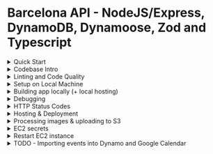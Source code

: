 # Barcelona API - NodeJS/Express, DynamoDB, Dynamoose, Zod and Typescript

<details>
  <summary>Quick Start</summary>

  
  ```ts
  # waiting for watch command
  yarn run build
  # runs app locally
  yarn start

  ```

</details>

<details>
  <summary>Codebase Intro</summary>
  
  ---
  Initial packages which were installed:
  ```bash
  # Packages
  npm install express zod config cors dotenv express @aws-sdk/client-dynamodb http-status-codes pino pino-pretty prom-client response-time dayjs bcrypt jsonwebtoken lodash nanoid dynamoose uuid

  # Types
  npm install @types/body-parser @types/config @types/cors @types/express @types/node @types/pino @types/bcrypt @types/jsonwebtoken @types/lodash @types/nanoid @types/response-time @types/uuid ts-node-dev typescript -D
  ```

</details>

<details>
  <summary>Linting and Code Quality</summary>

  # Linting and Code Quality Setup

  This project uses **Biome** for code linting/formatting and custom scripts to enforce `.js` extensions in ES module imports.

  ## 🛠️ Tools Used

  - **[Biome](https://biomejs.dev/)** - Fast formatter and linter for JavaScript/TypeScript
  - **Custom import checker** - Ensures `.js` extensions are used in relative imports

  ## 📝 Available Scripts

  ### Linting Commands
  ```bash
  # Check all (code style + imports)
  yarn lint

  # Fix all issues automatically
  yarn lint:fix

  # Check only code style/formatting
  yarn lint:code

  # Fix only code style/formatting
  yarn lint:code:fix

  # Check only import extensions
  yarn lint:imports

  # Fix only import extensions
  yarn lint:imports:fix

  # Format code
  yarn format
  ```

  ## 🎯 Why .js Extensions?

  Since this project uses ES modules (`"type": "module"` in package.json), Node.js requires explicit `.js` extensions for relative imports, even in TypeScript files:

  ```typescript
  // ❌ Wrong - will cause runtime errors
  import { config } from './config';
  import routes from './routes';

  // ✅ Correct - works with ES modules
  import { config } from './config.js';
  import routes from './routes/index.js';
  ```

  ## 🔧 VS Code Integration

  The project includes VS Code settings (`.vscode/`) that:
  - Use Biome as the default formatter
  - Format on save
  - Provide tasks for linting commands

  ### Available VS Code Tasks
  1. **Lint: Check All** (Ctrl/Cmd + Shift + P → "Tasks: Run Task")
  2. **Lint: Fix All**
  3. **Lint: Check Imports Only**
  4. **Lint: Fix Imports Only**
  5. **Format Code**

  ## 🪝 Git Hooks

  A pre-commit hook automatically checks import extensions before each commit:
  - ✅ Commits succeed if all imports are properly formatted
  - ❌ Commits are blocked if `.js` extensions are missing
  - 💡 Provides helpful fix commands when issues are found

  ## 🚨 Common Issues & Solutions

  ### "Directory import not supported" Error
  ```
  Error [ERR_UNSUPPORTED_DIR_IMPORT]: Directory import '/path/to/handlers' is not supported
  ```

  **Solution:** Use explicit index file imports:
  ```typescript
  // ❌ Wrong
  import { handler } from './handlers';

  // ✅ Correct
  import { handler } from './handlers/index.js';
  ```

  ### Import Extension Missing
  ```
  ❌ Found 1 import(s) missing .js extensions in 1 file(s).
  ```

  **Solution:** Run the auto-fix command:
  ```bash
  yarn lint:imports:fix
  ```

  ## 🔄 Workflow

  1. **Write code** with proper imports (VS Code will help format)
  2. **Save files** (auto-formatted by Biome)
  3. **Commit changes** (pre-commit hook validates imports)
  4. **If issues found**, run `yarn lint:fix` and commit again

  This setup ensures your ES modules work correctly in Node.js while maintaining code quality! ✨

</details>

<details>
  <summary>Setup on Local Machine</summary>

  # Environment Config
  ## Secret Config, dotenv (`.env`)

  Create a `.env` file and setup environment variables which will be available in `process.env`
  > Do not commit these to the repo. There is a gitignore entry to prevent this also.


  ## General config (stored in Repo)
  ```ts
  // this will import config values from config: ./config/default.ts
  import config from "config";
  ```

  # Install the app

  ```bash
  yarn install
  ```

  # Start the app

  ```bash
  yarn start
  ```

</details>

<details>

  <summary>Building app locally (+ local hosting)</summary>

  ```bash
  # use node 16, if not already
  nvm use v16
  # build app
  npm run build
  # host local server
  node --experimental-specifier-resolution=node dist/src/index.js
  ```

  > Works with node v22

</details>

<details>
  <summary>Debugging</summary>

  # Debugging app in VSCode (with breakpoints)

  https://code.visualstudio.com/docs/nodejs/nodejs-debugging

  Setup Nodejs... configuration first

  ![](./diagrams/debugging.png)

  Then, do:

  Debug -> Run Script: start

</details>

<details>
  <summary>HTTP Status Codes</summary>

  # HTTP Status Codes

  There is a [full list here](./HTTP_CODES.md)

</details>

<details>
  <summary>Hosting & Deployment</summary>

  # Hosting

  The app is hosted on AWS

  ## Deploying to Production - TODO!

  To deploy to production, merge to `main` branch. Deployment will happen automatically using Github Actions.
</details>

<details>
  <summary>Processing images & uploading to S3</summary>

  Help: https://docs.aws.amazon.com/cli/latest/reference/s3/sync.html

  1. Run script: `node ./src/processImages/script.js`
  2. Sync to S3: `npm run sync:images:thumb` (or all)

</details>


<details>
  <summary>EC2 secrets</summary>

  In the code we are accessing `process.env` variables (ex: `process.env.AWS_S3_BUCKET`).
  
  On Local dev they are in the .env file.
  
  On AWS EC2 instance, they are stored here:

  ```sh
  # /etc/profile
  
  # /etc/environment << NOTE, this doesn't seem to work so use profile!!!
  # https://superuser.com/questions/664169/what-is-the-difference-between-etc-environment-and-etc-profile
  
  # Inside file:
  export AWS_S3_BUCKET=XXX
  ...

  ```

  Using vim:

  ```sh
  sudo vim /etc/profile
  # File opens
  # You are in command mode. Hit "i" on keyboard for Insert mode

  # -- Make changes --

  # Exit insert mode: Escape key
  
  # Save changes by writing to the file
  # Write changes:
  # :w
  # Quit:
  # :q

  # Close without saving changes (from command mode)
  # :q!

  # There is also visual mode (v on keyboard)

  ```
  
  > Note: Now you might need to restart the service!


  ---

  # Random shit which might one day help!

  ## Environment Variables on Linux:

  Open the AWS terminal on the instance:

  ```sh
  # List all exported vars
  export -p
  ```

  ## See what environment vars are available to the node process running the API

  ```sh
  # show all processes running
  ps faux
  # find: ec2-user ... /usr/bin/node --experimental-specifier-resolution=node /home/ec2-user/barcel...

  # Can also do this for the PID:
  sudo systemctl status nodeapi

  # Ex: process ID = 1837
  ps faux | grep '1837'

  # Show vars
  cat /proc/1837/environ

  # More readable - same as the above
  strings /proc/1837/environ


  # export a new one:
  # use export FOO=BAR
  export MY_ENV_VAR=https://cdn.pocketbarcelona.com

  # view all exported vars: just run without args:
  # export

  # Also in:
  /etc/profile.d/sh.local

  ```

  ```sh
  # Random shit just in case!
  
  cat /etc/environment 
  sudo vim /etc/profile
  node --experimental-specifier-resolution=node src/app.js
  sudo systemctl status nodeapi
  pkill node
  sudo pkill node
  sudo systemctl start nodeapi
  sudo systemctl status nodeapi
  journalctl -u nodeapi.service
  which node
  sudo nano /lib/systemd/system/nodeapi.service
  sudo systemctl enable nodeapi.service
  sudo systemctl start nodeapi.service
  sudo systemctl status nodeapi

  journalctl -u nodeapi.service
  sudo systemctl stop nodeapi.service
  sudo systemctl star nodeapi.service
  sudo systemctl start nodeapi.service
  
  curl localhost:3002/healthcheck
  curl localhost:3002/healthcheck -v
  ```
  

</details>

<details>
  <summary>Restart EC2 instance</summary>

  From AWS -> EC2.
  Instances: Reboot

  Then, on EC2 console:

  ```sh
  sudo systemctl restart nodeapi.service
  sudo systemctl status nodeapi
  ```
</details>

<details>
  <summary>TODO - Importing events into Dynamo and Google Calendar</summary>

  1. Master events list is in Google Sheets. Make sure the UUID field is set for each
  2. Download the `"Events_CSV"` table as a CSV
  3. Find and replace in the exported file: `"""` > `"` (so that there’s only 1 set of quotes)
  4. Run the Events -> import endpoint, which will upsert Dynamo DB: http://localhost:3002/api/events/aws/sync
  5. TODO: Run the Events -> import endpoint, which will upsert Google Calendar
  6. Version the CSV file in repo
  7. Check event by ID: http://localhost:3002/api/events/99

</details>
